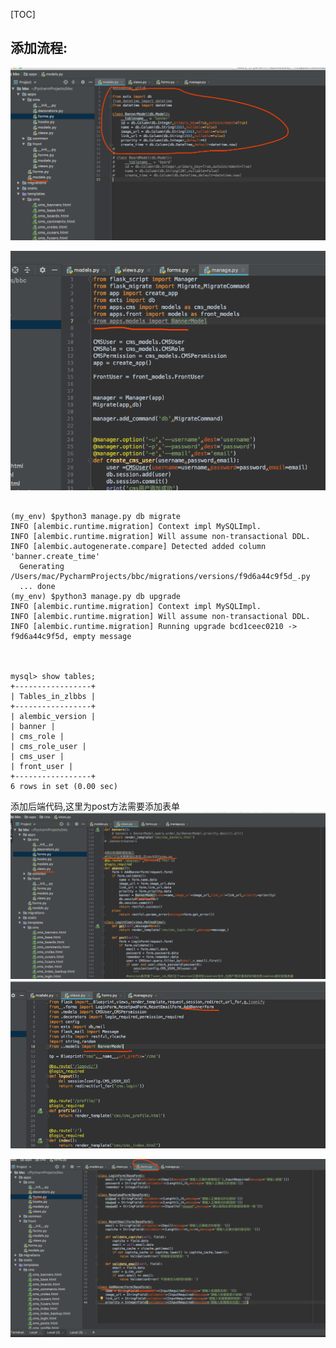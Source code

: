 [TOC]
## 添加流程:
![83040256.png](169讲说明_files/83040256.png)


![83099125.png](169讲说明_files/83099125.png)

```

(my_env) $python3 manage.py db migrate
INFO [alembic.runtime.migration] Context impl MySQLImpl.
INFO [alembic.runtime.migration] Will assume non-transactional DDL.
INFO [alembic.autogenerate.compare] Detected added column 'banner.create_time'
  Generating /Users/mac/PycharmProjects/bbc/migrations/versions/f9d6a44c9f5d_.py
  ... done
(my_env) $python3 manage.py db upgrade
INFO [alembic.runtime.migration] Context impl MySQLImpl.
INFO [alembic.runtime.migration] Will assume non-transactional DDL.
INFO [alembic.runtime.migration] Running upgrade bcd1ceec0210 -> f9d6a44c9f5d, empty message



mysql> show tables;
+-----------------+
| Tables_in_zlbbs |
+-----------------+
| alembic_version |
| banner |
| cms_role |
| cms_role_user |
| cms_user |
| front_user |
+-----------------+
6 rows in set (0.00 sec)

```

添加后端代码,这里为post方法需要添加表单
![83198619.png](169讲说明_files/83198619.png)
![83315861.png](169讲说明_files/83315861.png)


![83267764.png](169讲说明_files/83267764.png)